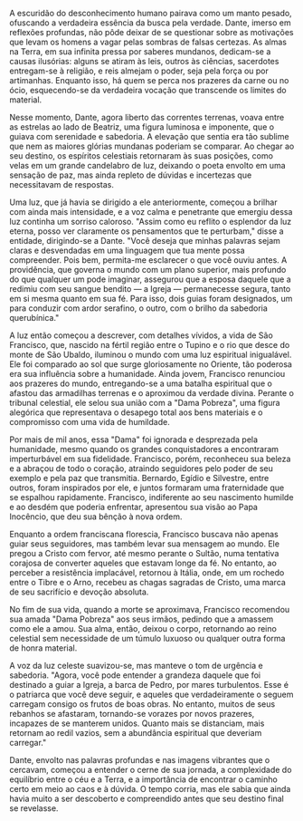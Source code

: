 A escuridão do desconhecimento humano pairava como um manto pesado, ofuscando a verdadeira essência da busca pela verdade. Dante, imerso em reflexões profundas, não pôde deixar de se questionar sobre as motivações que levam os homens a vagar pelas sombras de falsas certezas. As almas na Terra, em sua infinita pressa por saberes mundanos, dedicam-se a causas ilusórias: alguns se atiram às leis, outros às ciências, sacerdotes entregam-se à religião, e reis almejam o poder, seja pela força ou por artimanhas. Enquanto isso, há quem se perca nos prazeres da carne ou no ócio, esquecendo-se da verdadeira vocação que transcende os limites do material.

Nesse momento, Dante, agora liberto das correntes terrenas, voava entre as estrelas ao lado de Beatriz, uma figura luminosa e imponente, que o guiava com serenidade e sabedoria. A elevação que sentia era tão sublime que nem as maiores glórias mundanas poderiam se comparar. Ao chegar ao seu destino, os espíritos celestiais retornaram às suas posições, como velas em um grande candelabro de luz, deixando o poeta envolto em uma sensação de paz, mas ainda repleto de dúvidas e incertezas que necessitavam de respostas.

Uma luz, que já havia se dirigido a ele anteriormente, começou a brilhar com ainda mais intensidade, e a voz calma e penetrante que emergiu dessa luz continha um sorriso caloroso. "Assim como eu reflito o esplendor da luz eterna, posso ver claramente os pensamentos que te perturbam," disse a entidade, dirigindo-se a Dante. "Você deseja que minhas palavras sejam claras e desvendadas em uma linguagem que tua mente possa compreender. Pois bem, permita-me esclarecer o que você ouviu antes. A providência, que governa o mundo com um plano superior, mais profundo do que qualquer um pode imaginar, assegurou que a esposa daquele que a redimiu com seu sangue bendito — a Igreja — permanecesse segura, tanto em si mesma quanto em sua fé. Para isso, dois guias foram designados, um para conduzir com ardor serafino, o outro, com o brilho da sabedoria querubínica."

A luz então começou a descrever, com detalhes vívidos, a vida de São Francisco, que, nascido na fértil região entre o Tupino e o rio que desce do monte de São Ubaldo, iluminou o mundo com uma luz espiritual inigualável. Ele foi comparado ao sol que surge gloriosamente no Oriente, tão poderosa era sua influência sobre a humanidade. Ainda jovem, Francisco renunciou aos prazeres do mundo, entregando-se a uma batalha espiritual que o afastou das armadilhas terrenas e o aproximou da verdade divina. Perante o tribunal celestial, ele selou sua união com a "Dama Pobreza", uma figura alegórica que representava o desapego total aos bens materiais e o compromisso com uma vida de humildade.

Por mais de mil anos, essa "Dama" foi ignorada e desprezada pela humanidade, mesmo quando os grandes conquistadores a encontraram imperturbável em sua fidelidade. Francisco, porém, reconheceu sua beleza e a abraçou de todo o coração, atraindo seguidores pelo poder de seu exemplo e pela paz que transmitia. Bernardo, Egídio e Silvestre, entre outros, foram inspirados por ele, e juntos formaram uma fraternidade que se espalhou rapidamente. Francisco, indiferente ao seu nascimento humilde e ao desdém que poderia enfrentar, apresentou sua visão ao Papa Inocêncio, que deu sua bênção à nova ordem.

Enquanto a ordem franciscana florescia, Francisco buscava não apenas guiar seus seguidores, mas também levar sua mensagem ao mundo. Ele pregou a Cristo com fervor, até mesmo perante o Sultão, numa tentativa corajosa de converter aqueles que estavam longe da fé. No entanto, ao perceber a resistência implacável, retornou à Itália, onde, em um rochedo entre o Tibre e o Arno, recebeu as chagas sagradas de Cristo, uma marca de seu sacrifício e devoção absoluta.

No fim de sua vida, quando a morte se aproximava, Francisco recomendou sua amada "Dama Pobreza" aos seus irmãos, pedindo que a amassem como ele a amou. Sua alma, então, deixou o corpo, retornando ao reino celestial sem necessidade de um túmulo luxuoso ou qualquer outra forma de honra material.

A voz da luz celeste suavizou-se, mas manteve o tom de urgência e sabedoria. "Agora, você pode entender a grandeza daquele que foi destinado a guiar a Igreja, a barca de Pedro, por mares turbulentos. Esse é o patriarca que você deve seguir, e aqueles que verdadeiramente o seguem carregam consigo os frutos de boas obras. No entanto, muitos de seus rebanhos se afastaram, tornando-se vorazes por novos prazeres, incapazes de se manterem unidos. Quanto mais se distanciam, mais retornam ao redil vazios, sem a abundância espiritual que deveriam carregar."

Dante, envolto nas palavras profundas e nas imagens vibrantes que o cercavam, começou a entender o cerne de sua jornada, a complexidade do equilíbrio entre o céu e a Terra, e a importância de encontrar o caminho certo em meio ao caos e à dúvida. O tempo corria, mas ele sabia que ainda havia muito a ser descoberto e compreendido antes que seu destino final se revelasse.